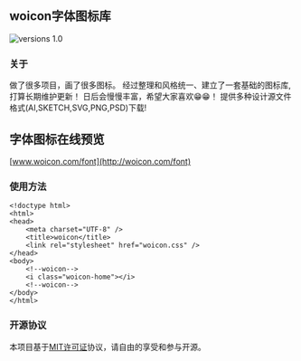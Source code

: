 ## woicon字体图标库
![versions 1.0](https://img.shields.io/badge/versions-1.0-green.svg)


### 关于
做了很多项目，画了很多图标。
经过整理和风格统一、建立了一套基础的图标库,打算长期维护更新！
日后会慢慢丰富，希望大家喜欢😁😁！
提供多种设计源文件格式(AI,SKETCH,SVG,PNG,PSD)下载!

## 字体图标在线预览
[www.woicon.com/font](http://woicon.com/font)


### 使用方法

```
<!doctype html>
<html>
<head>
	<meta charset="UTF-8" />
	<title>woicon</title>
	<link rel="stylesheet" href="woicon.css" />
</head>
<body>
	<!--woicon-->
	<i class="woicon-home"></i>
	<!--woicon-->
</body>
</html>

```
### 开源协议
本项目基于[MIT许可证](https://zh.wikipedia.org/wiki/MIT%E8%A8%B1%E5%8F%AF%E8%AD%89)协议，请自由的享受和参与开源。
